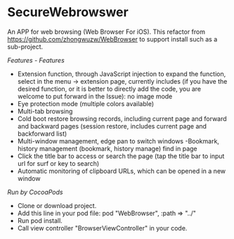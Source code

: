 # SecureWebrowswer
An APP for web browsing (Web Browser For iOS). This refactor from https://github.com/zhongwuzw/WebBrowser to support install such as a sub-project.

*Features - Features*
- Extension function, through JavaScript injection to expand the function, select in the menu -> extension page, currently includes (if you have the desired function, or it is better to directly add the code, you are welcome to put forward in the Issue):
no image mode
- Eye protection mode (multiple colors available)
- Multi-tab browsing
- Cold boot restore browsing records, including current page and forward and backward pages (session restore, includes current page and backforward list)
- Multi-window management, edge pan to switch windows
-Bookmark, history management (bookmark, history manage) find in page
- Click the title bar to access or search the page (tap the title bar to input url for surf or key to search)
- Automatic monitoring of clipboard URLs, which can be opened in a new window

*Run by CocoaPods*
- Clone or download project.
- Add this line in your pod file:  pod "WebBrowser", :path => "../"
- Run pod install.
- Call view controller "BrowserViewController" in your code.


